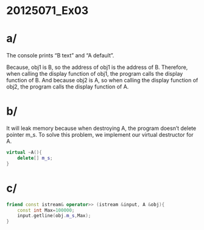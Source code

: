 # 20125071_Ex03

# a/

The console prints “B text” and “A default”.

Because, obj1 is B, so the address of obj1 is the address of B. Therefore, when calling the display function of obj1, the program calls the display function of B. And because obj2 is A, so when calling the display function of obj2, the program calls the display function of A.

# b/

It will leak memory because when destroying A, the program doesn’t delete pointer m_s. To solve this problem, we implement our virtual destructor for A.

```cpp
virtual ~A(){
    delete[] m_s;
}
```

# c/

```cpp
friend const istream& operator>> (istream &input, A &obj){
    const int Max=100000;
    input.getline(obj.m_s,Max);
}
```